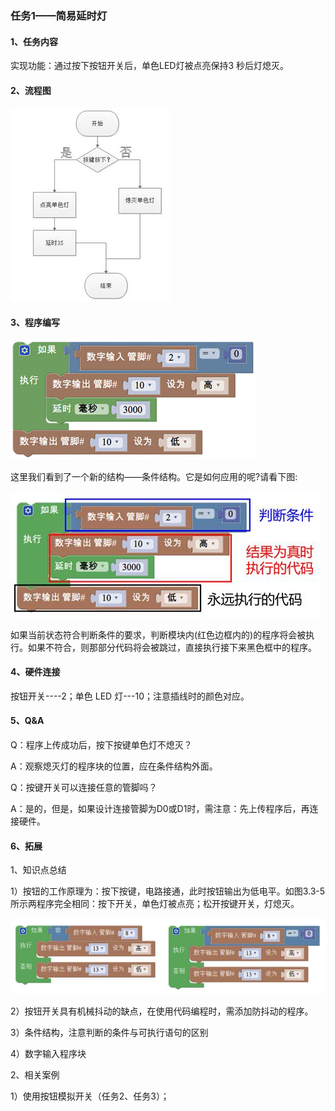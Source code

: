 ### 任务1——简易延时灯

#### 1、任务内容

实现功能：通过按下按钮开关后，单色LED灯被点亮保持3 秒后灯熄灭。

#### 2、流程图

![图3.3-2](/assets/image216.jpg)

#### 3、程序编写

![图3.3-3](/assets/image218.gif)

这里我们看到了一个新的结构——条件结构。它是如何应用的呢?请看下图:

![图3.3-4](/assets/image220.jpg)

如果当前状态符合判断条件的要求，判断模块内(红色边框内的)的程序将会被执行。如果不符合，则那部分代码将会被跳过，直接执行接下来黑色框中的程序。

#### 4、硬件连接

按钮开关----2；单色 LED 灯---10；注意插线时的颜色对应。

#### 5、Q&A

Q：程序上传成功后，按下按键单色灯不熄灭？

A：观察熄灭灯的程序块的位置，应在条件结构外面。

Q：按键开关可以连接任意的管脚吗？

A：是的，但是，如果设计连接管脚为D0或D1时，需注意：先上传程序后，再连接硬件。

#### 6、拓展

1、知识点总结

1）按钮的工作原理为：按下按键，电路接通，此时按钮输出为低电平。如图3.3-5所示两程序完全相同：按下开关，单色灯被点亮；松开按键开关，灯熄灭。

![图3.3-5](/assets/image222.jpg)

2）按钮开关具有机械抖动的缺点，在使用代码编程时，需添加防抖动的程序。

3）条件结构，注意判断的条件与可执行语句的区别

4）数字输入程序块

2、相关案例

1）使用按钮模拟开关（任务2、任务3）；